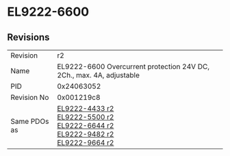 # EL9222-6600

## Revisions
<table>
<tr>
<td>Revision</td>
<td>r2</td>
</tr>
<tr>
<td>Name</td>
<td>EL9222-6600 Overcurrent protection 24V DC, 2Ch., max. 4A, adjustable</td>
</tr>
<tr>
<td>PID</td>
<td>0x24063052</td>
</tr>
<tr>
<td>Revision No</td>
<td>0x001219c8</td>
</tr>
<tr>
<td>Same PDOs as</td>
<td><a href="EL9222-4433.md">EL9222-4433 r2</a><br/><a href="EL9222-5500.md">EL9222-5500 r2</a><br/><a href="EL9222-6644.md">EL9222-6644 r2</a><br/><a href="EL9222-9482.md">EL9222-9482 r2</a><br/><a href="EL9222-9664.md">EL9222-9664 r2</a></td>
</tr>
</table>
